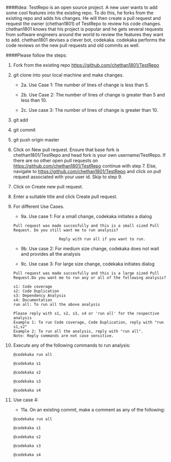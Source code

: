 ####Idea:
TestRepo is an open source project. A new user wants to add some cool features into the existing repo. To do this, he forks from the existing repo and adds his changes. He will then create a pull request and request the owner (chethan1801) of TestRepo to review his code changes. chethan1801 knows that his project is popular and he gets several requests from software engineers around the world to review the features they want to add. chethan1801 devises a clever bot, codekaka. codekaka performs the code reviews on the new pull requests and old commits as well. 

####Please follow the steps:

1. Fork from the existing repo https://github.com/chethan1801/TestRepo

2. git clone into your local machine and make changes.

	* 2a. Use Case 1: The number of lines of change is less than 5. 

	* 2b. Use Case 2: The number of lines of change is greater than 5 and less than 10.

	* 2c. Use case 3: The number of lines of change is greater than 10.

3. git add 

4. git commit 

5. git push origin master

6. Click on New pull request. Ensure that base fork is chethan1801/TestRepo and head fork is your own username/TestRepo. If there are no other open pull requests on https://github.com/chethan1801/TestRepo continue with step 7. Else, navigate to https://github.com/chethan1801/TestRepo and click on pull request associated with your user id. Skip to step 9.

7. Click on Create new pull request. 

8. Enter a suitable title and click Create pull request.

9. For different Use Cases.

	* 9a. Use case 1: For a small change, codekaka initiates a dialog 
	```
	Pull request was made succesfully and this is a small sized Pull Request. Do you still want me to run analysis?

	                    Reply with run all if you want to run.
	```

	* 9b. Use case 2: For medium size change, codekaka does not wait and provides all the analysis

	* 9c. Use case 3: For large size change, codekaka initiates dialog

	```
	Pull request was made succesfully and this is a large sized Pull Request.Do you want me to run any or all of the following analysis?

	s1: Code coverage
	s2: Code Duplication
	s3: Dependency Analysis
	s4: Documentation
	run all: To run all the above analysis

	Please reply with s1, s2, s3, s4 or 'run all' for the respective analysis
	Example 1: To run Code coverage, Code Duplication, reply with "run s1,s2"
	Example 2: To run all the analysis, reply with "run all".
	Note: Reply commands are not case sensitive.
	```

10. Execute any of the following commands to run analysis:
	```
	@codekaka run all
	```
	```
	@codekaka s1
	```
	```
	@codekaka s2
	```
	```
	@codekaka s3
	```
	```
	@codekaka s4
	```

11. Use case 4:
	* 11a. On an existing commit, make a comment as any of the following:
	```
	@codekaka run all
	```
	```
	@codekaka s1
	```
	```
	@codekaka s2
	```
	```
	@codekaka s3
	```
	```
	@codekaka s4
	```


